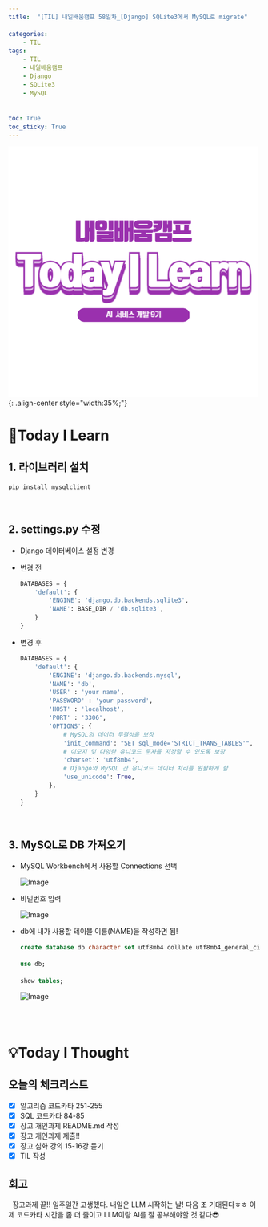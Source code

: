 ```yaml
---
title:  "[TIL] 내일배움캠프 58일차_[Django] SQLite3에서 MySQL로 migrate" 

categories: 
    - TIL
tags: 
    - TIL
    - 내일배움캠프
    - Django
    - SQLite3
    - MySQL


toc: True
toc_sticky: True
---
```


![TIL](/assets/images/TIL2.png){: .align-center style="width:35%;"}

# 👀Today I Learn

## 1. 라이브러리 설치

```bash
pip install mysqlclient
```

<br>

## 2. settings.py 수정
- Django 데이터베이스 설정 변경
- 변경 전

    ```python
    DATABASES = {
        'default': {
            'ENGINE': 'django.db.backends.sqlite3',
            'NAME': BASE_DIR / 'db.sqlite3',
        }
    }
    ```

- 변경 후

    ```python
    DATABASES = {
        'default': {
            'ENGINE': 'django.db.backends.mysql',
            'NAME': 'db',
            'USER' : 'your name',
            'PASSWORD' : 'your password',
            'HOST' : 'localhost',
            'PORT' : '3306',
            'OPTIONS': {
                # MySQL의 데이터 무결성을 보장
                'init_command': "SET sql_mode='STRICT_TRANS_TABLES'",
                # 이모지 및 다양한 유니코드 문자를 저장할 수 있도록 보장
                'charset': 'utf8mb4', 
                # Django와 MySQL 간 유니코드 데이터 처리를 원활하게 함
                'use_unicode': True,
            },
        }
    }
    ```

<br>

## 3. MySQL로 DB 가져오기

- MySQL Workbench에서 사용할 Connections 선택

    ![Image](https://github.com/user-attachments/assets/31e067ae-48de-4b59-8aa8-98df4f9ded07)

- 비밀번호 입력

    ![Image](https://github.com/user-attachments/assets/30c33975-8951-4cdc-a034-3702681633a3)

- db에 내가 사용할 테이블 이름(NAME)을 작성하면 됨!

    ```sql
    create database db character set utf8mb4 collate utf8mb4_general_ci;

    use db;

    show tables;
    ```

    ![Image](https://github.com/user-attachments/assets/5aab8393-9f0b-46d5-a0fb-a3970ac31ea7)

<br>
<br>

# 💡Today I Thought
## 오늘의 체크리스트
- [x]  알고리즘 코드카타 251-255
- [x]  SQL 코드카타 84-85
- [x]  장고 개인과제 README.md 작성
- [x]  장고 개인과제 제출!!
- [x]  장고 심화 강의 15-16강 듣기
- [x]  TIL 작성

## 회고
&nbsp; 장고과제 끝!! 일주일간 고생했다. 내일은 LLM 시작하는 날! 다음 조 기대된다ㅎㅎ 이제 코드카타 시간을 좀 더 줄이고 LLM이랑 AI를 잘 공부해야할 것 같다😎